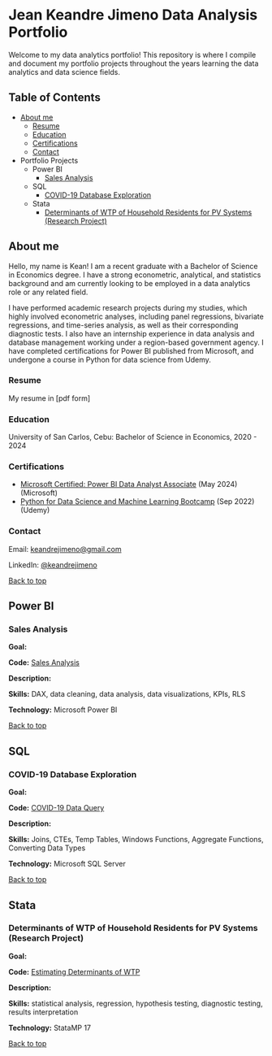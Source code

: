 # Jean Keandre Jimeno Data Analysis Portfolio
Welcome to my data analytics portfolio! This repository is where I compile and document my portfolio projects throughout the years learning the data analytics and data science fields. 

## Table of Contents
- [About me](https://github.com/keandrejimeno/PortfolioProjects/blob/main/README.md#about-me)
  - [Resume](https://github.com/keandrejimeno/PortfolioProjects/blob/main/README.md#resume)
  - [Education](https://github.com/keandrejimeno/PortfolioProjects/blob/main/README.md#education)
  - [Certifications](https://github.com/keandrejimeno/PortfolioProjects/blob/main/README.md#certifications)
  - [Contact](https://github.com/keandrejimeno/PortfolioProjects/blob/main/README.md#contact)
- Portfolio Projects
  - Power BI
    - [Sales Analysis](https://github.com/keandrejimeno/PortfolioProjects/blob/main/README.md#sales-analysis)
  - SQL
    - [COVID-19 Database Exploration](https://github.com/keandrejimeno/PortfolioProjects/blob/main/README.md#covid-19-database-exploration)
  - Stata
    - [Determinants of WTP of Household Residents for PV Systems (Research Project)](#determinants-of-wtp-of-household-residents-for-pv-systems-research-project)

## About me

Hello, my name is Kean! I am a recent graduate with a Bachelor of Science in Economics degree. I have a strong econometric, analytical, and statistics background and am currently looking to be employed in a data analytics role or any related field. 

I have performed academic research projects during my studies, which highly involved econometric analyses, including panel regressions, bivariate regressions, and time-series analysis, as well as their corresponding diagnostic tests. I also have an internship experience in data analysis and database management working under a region-based government agency. I have completed certifications for Power BI published from Microsoft, and undergone a course in Python for data science from Udemy.

### Resume

My resume in [pdf form] 

### Education

University of San Carlos, Cebu: Bachelor of Science in Economics, 2020 - 2024

### Certifications

- [Microsoft Certified: Power BI Data Analyst Associate](https://github.com/keandrejimeno/SalesAnalysis) (May 2024) (Microsoft)
- [Python for Data Science and Machine Learning Bootcamp](https://www.udemy.com/certificate/UC-36b2304a-7689-43fe-bd07-fd63a9c15613/) (Sep 2022) (Udemy)

### Contact

Email: [keandrejimeno@gmail.com](keandrejimeno@gmail.com)

LinkedIn: [@keandrejimeno](https://www.linkedin.com/in/keandrejimeno/)


[Back to top](#top)

## Power BI
### Sales Analysis

**Goal:**

**Code:** [Sales Analysis](https://github.com/keandrejimeno/SalesAnalysis)

**Description:**

**Skills:** DAX, data cleaning, data analysis, data visualizations, KPIs, RLS

**Technology:** Microsoft Power BI


[Back to top](#top)

## SQL
### COVID-19 Database Exploration

**Goal:**

**Code:** [COVID-19 Data Query](https://github.com/keandrejimeno/PortfolioProjects/blob/main/COVID19%20Data%20Query.sql)

**Description:**

**Skills:** Joins, CTEs, Temp Tables, Windows Functions, Aggregate Functions, Converting Data Types

**Technology:** Microsoft SQL Server


[Back to top](#top)

## Stata
### Determinants of WTP of Household Residents for PV Systems (Research Project)

**Goal:**

**Code:** [Estimating Determinants of WTP](https://github.com/keandrejimeno/PortfolioProjects/blob/main/Estimating%20Determinants%20of%20WTP.do)

**Description:**

**Skills:** statistical analysis, regression, hypothesis testing, diagnostic testing, results interpretation

**Technology:** StataMP 17

[Back to top](#top)
